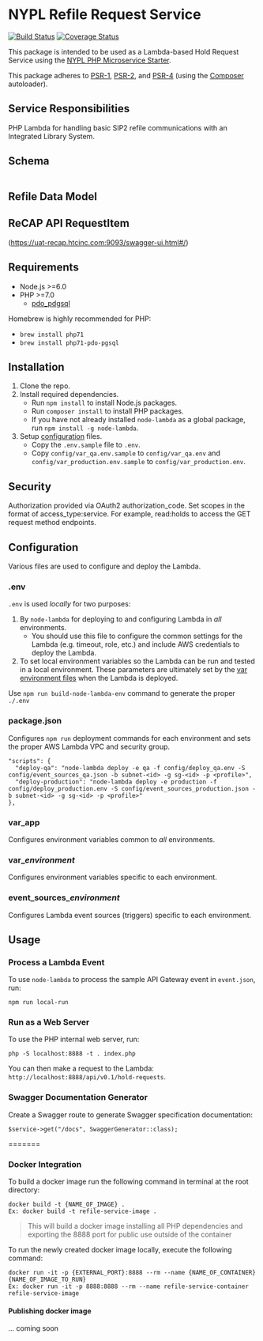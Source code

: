 # NYPL Refile Request Service

[![Build Status](https://travis-ci.org/NYPL/refile-request-service.svg?branch=master)](https://travis-ci.org/NYPL/refile-request-service)
[![Coverage Status](https://coveralls.io/repos/github/NYPL/refile-request-service/badge.svg?branch=master)](https://coveralls.io/github/NYPL/refile-request-service?branch=master)

This package is intended to be used as a Lambda-based Hold Request Service using the [NYPL PHP Microservice Starter](https://github.com/NYPL/php-microservice-starter).

This package adheres to [PSR-1](http://www.php-fig.org/psr/psr-1/), [PSR-2](http://www.php-fig.org/psr/psr-2/), and [PSR-4](http://www.php-fig.org/psr/psr-4/) (using the [Composer](https://getcomposer.org/) autoloader).

## Service Responsibilities

PHP Lambda for handling basic SIP2 refile communications with an Integrated Library System.

## Schema
~~~
~~~

## Refile Data Model

## ReCAP API RequestItem
(https://uat-recap.htcinc.com:9093/swagger-ui.html#/)

## Requirements

* Node.js >=6.0
* PHP >=7.0
  * [pdo_pdgsql](http://php.net/manual/en/ref.pdo-pgsql.php)

Homebrew is highly recommended for PHP:
  * `brew install php71`
  * `brew install php71-pdo-pgsql`

## Installation

1. Clone the repo.
2. Install required dependencies.
   * Run `npm install` to install Node.js packages.
   * Run `composer install` to install PHP packages.
   * If you have not already installed `node-lambda` as a global package, run `npm install -g node-lambda`.
3. Setup [configuration](#configuration) files.
   * Copy the `.env.sample` file to `.env`.
   * Copy `config/var_qa.env.sample` to `config/var_qa.env` and `config/var_production.env.sample` to `config/var_production.env`.

## Security

Authorization provided via OAuth2 authorization_code. Set scopes in the format of access_type:service.
For example, read:holds to access the GET request method endpoints.

## Configuration

Various files are used to configure and deploy the Lambda.

### .env

`.env` is used *locally* for two purposes:

1. By `node-lambda` for deploying to and configuring Lambda in *all* environments.
   * You should use this file to configure the common settings for the Lambda
   (e.g. timeout, role, etc.) and include AWS credentials to deploy the Lambda.
2. To set local environment variables so the Lambda can be run and tested in a local environment.
   These parameters are ultimately set by the [var environment files](#var_environment) when the Lambda is deployed.

Use `npm run build-node-lambda-env` command to generate the proper `./.env`

### package.json

Configures `npm run` deployment commands for each environment and sets the proper AWS Lambda VPC and
security group.

~~~~
"scripts": {
  "deploy-qa": "node-lambda deploy -e qa -f config/deploy_qa.env -S config/event_sources_qa.json -b subnet-<id> -g sg-<id> -p <profile>",
  "deploy-production": "node-lambda deploy -e production -f config/deploy_production.env -S config/event_sources_production.json -b subnet-<id> -g sg-<id> -p <profile>"
},
~~~~

### var_app

Configures environment variables common to *all* environments.

### var_*environment*

Configures environment variables specific to each environment.

### event_sources_*environment*

Configures Lambda event sources (triggers) specific to each environment.

## Usage

### Process a Lambda Event

To use `node-lambda` to process the sample API Gateway event in `event.json`, run:

~~~~
npm run local-run
~~~~

### Run as a Web Server

To use the PHP internal web server, run:

~~~~
php -S localhost:8888 -t . index.php
~~~~

You can then make a request to the Lambda: `http://localhost:8888/api/v0.1/hold-requests`.

### Swagger Documentation Generator

Create a Swagger route to generate Swagger specification documentation:

~~~~
$service->get("/docs", SwaggerGenerator::class);
~~~~

=======

### Docker Integration

To build a docker image run the following command in terminal at the root directory:

~~~~
docker build -t {NAME_OF_IMAGE} .
Ex: docker build -t refile-service-image .
~~~~
> This will build a docker image installing all PHP dependencies and exporting the 8888 port for public use outside of the container

To run the newly created docker image locally, execute the following command:

~~~~
docker run -it -p {EXTERNAL_PORT}:8888 --rm --name {NAME_OF_CONTAINER} {NAME_OF_IMAGE_TO_RUN}
Ex: docker run -it -p 8888:8888 --rm --name refile-service-container refile-service-image
~~~~

#### Publishing docker image
... coming soon
